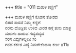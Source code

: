 +++
title = "011 ಮರುಳ ಕಣ್ಣಿಗೆ"

+++
ಮರುಳ ಕಣ್ಣಿಗೆ ಕೊಡನ ತೋರದ  
ಲಿರದೆ ಸಾಸವೆ ನಿಮ್ಮ ಕಣ್ಣಿಗೆ  
ನರನು ದೊಡ್ಡಿತು ಉಳಿದ ವೀರರ ಕಣ್ಗೆ ತುಸು ಮಾತ್ರ  
ಮರುಳು ಹಾರುವ ಗದ್ಯಪದ್ಯದ  
ಸರಸ ವಿದ್ಯಗಳಲ್ಲದೀ ಸಂ  
ಗರದ ಕರ್ಕಶ ವಿದ್ಯೆ ನಿಮಗೇಕೆಂದನಾ ಕರ್ಣ      ॥11॥
